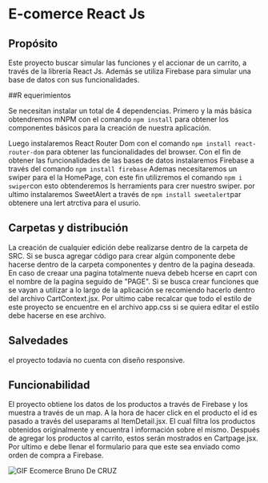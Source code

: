 # E-comerce React Js

## Propósito

Este proyecto buscar simular las funciones y el accionar de un carrito, a través de la librería React Js. Además se utiliza Firebase para simular una base de datos con sus funcionalidades.

##R equerimientos

Se necesitan instalar un total de 4 dependencias. Primero y la más básica obtendremos mNPM con el comando `npm install` para obtener los componentes básicos para la creación de nuestra aplicación.

Luego instalaremos React Router Dom con el comando `npm install react-router-dom` para obtener las funcionalidades del browser. 
Con el fin de obtener las funcionalidades de las bases de datos instalaremos Firebase a través del comando `npm install firebase`
Ademas necesitaremos un swiper para el la HomePage, con este fin utilizremos el comando `npm i swiper`con esto obtenderemos ls herramients para crer nuestro swiper.
por ultimo instalaremos SweetAlert a través de `npm install sweetalert`par obtenere una lert atrctiva para el usurio.

## Carpetas y distribución

La creación de cualquier edición debe realizarse dentro de la carpeta de SRC. Si se busca agregar código para crear algún componente debe hacerse dentro de la carpeta componentes y dentro de la pagina deseada. En caso de creaar una pagina totalmente nueva debeb hcerse en caprt con el nombre de la pagina seguido de "PAGE". Si se busca crear funciones que se vayan a utilizar a lo largo de la aplicación se recomiendo hacerlo dentro del archivo CartContext.jsx. Por ultimo cabe recalcar que todo el estilo de este proyecto se encuentre en el archivo app.css si se quiera editar el estilo debe hacerse en ese archivo.

## Salvedades
 el proyecto todavía no cuenta con diseño responsive.

## Funcionabilidad

El proyecto obtiene los datos de los productos a través de Firebase y los muestra a través de un map. A la hora de hacer click en el producto el id es pasado a través del useparams al ItemDetail.jsx. El cual filtra los productos obtenidos originalmente y encuentra l información sobre el mismo. Después de agregar los productos al carrito, estos serán mostrados en Cartpage.jsx. Por ultimo e debe llenar el formulario para que este sea enviado como orden de compra a Firebase.

![GIF Ecomerce Bruno De CRUZ](https://user-images.githubusercontent.com/96153147/183527931-dccf170c-1943-4ee9-bf0d-e5e951603c77.gif)
